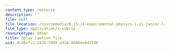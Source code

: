 ```yaml
---
content_type: resource
description: ''
file: null
file_location: /coursemedia/8-13-14-experimental-physics-i-ii-junior-lab-fall-2016-spring-2017/4c26efc1242b58d9a31b8496ee4d37d6_4sgPXcoN59w.vtt
file_type: application/x-subrip
resourcetype: Other
title: 3play caption file
uid: 4c26efc1-242b-58d9-a31b-8496ee4d37d6
---
```

